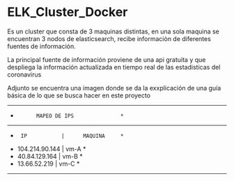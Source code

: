 # ELK_Cluster_Docker
Es un cluster que consta de 3 maquinas distintas, en una sola maquina se encuentran 3 nodos de elasticsearch, recibe informaciòn de diferentes fuentes de información.

La principal fuente de información proviene de una api gratuita y que despliega la información actualizada en tiempo real de las estadisticas del coronavirus

Adjunto se encuentra una imagen donde se da la exxplicación de una guía básica de lo que se busca hacer en este proyecto

****************************************
*           MAPEO DE IPS               *
****************************************
*      IP           |      MAQUINA     *
*  104.214.90.144   |       vm-A       *
*  40.84.129.164    |       vm-B       *
*  13.66.52.219     |       vm-C       *
****************************************
